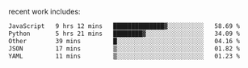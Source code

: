 
<!--<img width="1415" height="100" alt="blu" src="https://github.com/rdsilva01/rdsilva01/assets/101207588/deb060e5-d035-4f09-b511-e3f50605b207">-->

<!-- \> Enthusiastic about developing and building solutions <br>
\> Computer Science and Engineering @ UBI -->

<!-- <a href="https://www.rodrigosilva.live/">personal website</a> 🏁 -->

<!-- ![](https://komarev.com/ghpvc/?username=rdsilva01) -->

recent work includes:
<!--START_SECTION:waka-->

```txt
JavaScript   9 hrs 12 mins   ██████████████▓░░░░░░░░░░   58.69 %
Python       5 hrs 21 mins   ████████▓░░░░░░░░░░░░░░░░   34.09 %
Other        39 mins         █░░░░░░░░░░░░░░░░░░░░░░░░   04.16 %
JSON         17 mins         ▒░░░░░░░░░░░░░░░░░░░░░░░░   01.82 %
YAML         11 mins         ▒░░░░░░░░░░░░░░░░░░░░░░░░   01.23 %
```

<!--END_SECTION:waka-->

